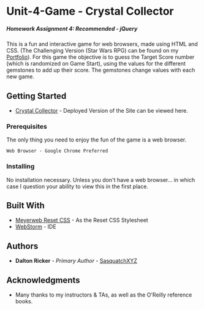 # Unit-4-Game - Crystal Collector
##### Homework Assignment 4: Recommended - jQuery

This is a fun and interactive game for web browsers, made using HTML and CSS.  (The Challenging Version (Star Wars RPG) can be found on my [Portfolio](https://sasquatchxyz.github.io/Basic-Portfolio/)).  For this game the objective is to guess the Target Score number (which is randomized on Game Start), using the values for the different gemstones to add up their score.  The gemstones change values with each new game.

## Getting Started

* [Crystal Collector](https://sasquatchxyz.github.io/Unit-4-Game/) - Deployed Version of the Site can be viewed here.

### Prerequisites

The only thing you need to enjoy the fun of the game is a web browser.

```
Web Browser - Google Chrome Preferred
```

### Installing

No installation necessary.  Unless you don't have a web browser... in which case I question your ability to view this in the first place.

## Built With

* [Meyerweb Reset CSS](https://meyerweb.com/eric/tools/css/reset/) - As the Reset CSS Stylesheet
* [WebStorm](https://www.jetbrains.com/webstorm/) - IDE

## Authors

* **Dalton Ricker** - *Primary Author* - [SasquatchXYZ](https://github.com/SasquatchXYZ)

## Acknowledgments
* Many thanks to my instructors & TAs, as well as the O'Reilly reference books.
